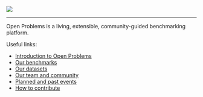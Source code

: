 [![](https://openproblems.bio/images/heros/home_hero_text.png)](https://openproblems.bio)

------

Open Problems is a living, extensible, community-guided benchmarking platform.

Useful links:

* [Introduction to Open Problems](https://openproblems.bio)
* [Our benchmarks](https://openproblems.bio/results)
* [Our datasets](https://openproblems.bio/datasets)
* [Our team and community](https://openproblems.bio/team)
* [Planned and past events](https://openproblems.bio/events)
* [How to contribute](https://openproblems.bio/documentation)
